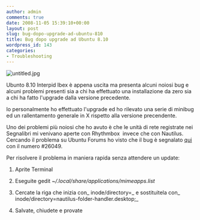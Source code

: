 ```yaml
---
author: admin
comments: true
date: 2008-11-05 15:39:10+00:00
layout: post
slug: bug-dopo-upgrade-ad-ubuntu-810
title: Bug dopo upgrade ad Ubuntu 8.10
wordpress_id: 143
categories:
- Troubleshooting
---
```


![untitled.jpg](http://www.expobrain.net/wp-content/uploads/2008/11/untitled.jpg)

Ubunto 8.10 Interpid Ibex è appena uscita ma presenta alcuni noiosi bug e alcuni problemi presenti sia a chi ha effettuato una installazione da zero sia a chi ha fatto l'upgrade dalla versione precedente.

<!-- more -->Io personalmente ho effettuato l'upgrade ed ho rilevato una serie di minibug ed un rallentamento generale in X rispetto alla versione precendente.

Uno dei problemi più noiosi che ho avuto è che le unità di rete registrate nei Segnalibri mi venivano aperte con Rhythmbox  invece che con Nautilus. Cercando il problema su Ubuntu Forums ho visto che il bug è segnalato [qui](https://bugs.launchpad.net/ubuntu/+source/nautilus/+bug/260492) con il numero #26049.

Per risolvere il problema in maniera rapida senza attendere un update:



	
  1. Aprite Terminal

	
  2. Eseguite gedit _~/.local/share/applications/mimeapps.list_

	
  3. Cercate la riga che inizia con_ inode/directory=_ e sostituitela con_ inode/directory=nautilus-folder-handler.desktop;_

	
  4. Salvate, chiudete e provate


